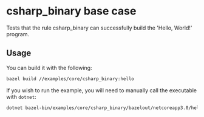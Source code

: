 # csharp_binary base case

Tests that the rule csharp_binary can successfully build the 'Hello, World!' program.

## Usage

You can build it with the following:

```bash
bazel build //examples/core/csharp_binary:hello
```

If you wish to run the example, you will need to manually call the executable with `dotnet`:

```bash
dotnet bazel-bin/examples/core/csharp_binary/bazelout/netcoreapp3.0/hello.exe
```

